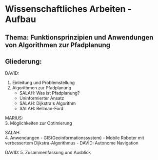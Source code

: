 # Wissenschaftliches Arbeiten - Aufbau

## Thema: Funktionsprinzipien und Anwendungen von Algorithmen zur Pfadplanung

## Gliederung: 

DAVID: 
1. Einleitung und Problemstellung 
2. Algorithmen zur Pfadplanung
    - SALAH: Was ist Pfadplanung?
    - Uninformierter Ansatz
    - SALAH: Dijkstra's Algorithm
	- SALAH: Bellman-Ford 

MARIUS:  
3. Möglichkeiten zur Optimierung 

SALAH:  
4. Anwendungen
	- GIS(Geoinformationssystem)
	- Mobile Roboter mit verbessertem Dijkstra-Algorithmus
	- DAVID: Autonome Navigation

DAVID: 
5. Zusammenfassung und Ausblick

